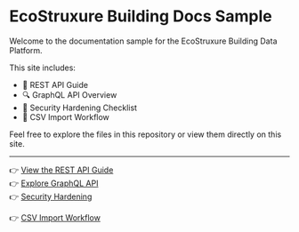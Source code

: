 # EcoStruxure Building Docs Sample

Welcome to the documentation sample for the EcoStruxure Building Data Platform.

This site includes:
- 📘 REST API Guide
- 🔍 GraphQL API Overview
- 🔐 Security Hardening Checklist
- 📄 CSV Import Workflow

Feel free to explore the files in this repository or view them directly on this site.

---

👉 [View the REST API Guide](open-connector-api.md)  
👉 [Explore GraphQL API](graphql-api-guide.md)  
👉 [Security Hardening](security-hardening.md)  

👉 [CSV Import Workflow](csv-import-guide.md)
